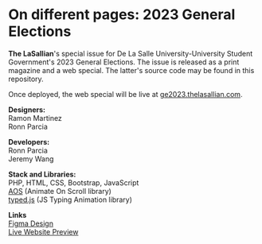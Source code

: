 # On different pages: 2023 General Elections

**The LaSallian**'s special issue for De La Salle University-University Student Government's 2023 General Elections. The issue is released as a print magazine and a web special. The latter's source code may be found in this repository.

Once deployed, the web special will be live at [ge2023.thelasallian.com](ge2023.thelasallian.com).

**Designers:**<br>
Ramon Martinez<br>
Ronn Parcia

**Developers:**<br>
Ronn Parcia<br>
Jeremy Wang

**Stack and Libraries:**<br>
PHP, HTML, CSS, Bootstrap, JavaScript<br>
[AOS](https://github.com/michalsnik/aos) (Animate On Scroll library)<br>
[typed.js](https://github.com/mattboldt/typed.js) (JS Typing Animation library)

**Links**<br>
[Figma Design](https://www.figma.com/file/peK2FPncMLry3cKVyz2P0b/%5BTLS%5D-GE2023-Web-Special?type=design&node-id=0%3A1&mode=design&t=Zz0Spu2lsTZljkjn-1)<br>
[Live Website Preview](https://www.test.thelasallian.com)
